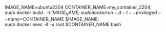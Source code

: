 IMAGE_NAME=ubuntu2204 CONTAINER_NAME=my_container_2204; \
sudo docker build . -t $IMAGE_NAME; \
sudo docker run -d -t --privileged --name=$CONTAINER_NAME $IMAGE_NAME; \
sudo docker exec -it -u root $CONTAINER_NAME bash
